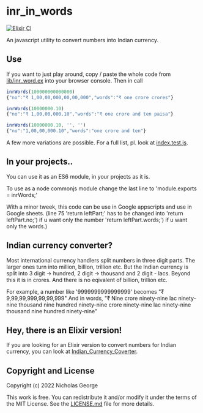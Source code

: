 # inr_in_words
[![Elixir CI](https://github.com/nicholas-george/Indian-Currency-Converter/actions/workflows/elixir.yml/badge.svg)](https://github.com/nicholas-george/Indian-Currency-Converter/actions/workflows/elixir.yml)

An javascript utility to convert numbers into Indian currency.

## Use

If you want to just play around, copy / paste the whole code from [lib/inr_word.ex](https://github.com/nicholas-george/Indian-Currency-Converter/blob/master/lib/inr_word.ex) into your browser console. Then in call
```javascript
inrWords(100000000000000)
{"no":"₹ 1,00,00,000,00,00,000","words":"₹ one crore crores"}

inrWords(10000000.10)
{"no":"₹ 1,00,00,000.10","words":"₹ one crore and ten paisa"}

inrWords(10000000.10, '', '')
{"no":"1,00,00,000.10","words":"one crore and ten"}

```
A few more variations are possible. For a full list, pl. look at [index.test.js](https://github.com/nicholas-george/inr_in_words/blob/master/index.test.js).

## In your projects..

You can  use it as an ES6 module, in your projects as it is.

To use as a node commonjs module change the last line to 'module.exports = inrWords;'

With a minor tweek, this code can be use in Google appscripts and use in Google sheets. 
  (line 75 'return leftPart;' has to be changed into 
           'return leftPart.no;')  if u want  only the number
           'return leftPart.words;')  if u want  only the words.)

## Indian currency converter?

Most international currency handlers split numbers in three digit parts. The larger ones turn into million, billion, trillion etc. But the Indian currency is split into 3 digit -> hundred, 2 digit -> thousand and 2 digit - lacs. Beyond this it is in crores. And there is no eqivalent of billion, trillion etc. 

  For example, 
  a number like '9999999999999999' becomes "₹ 9,99,99,999,99,99,999"
  And in words, "₹ Nine crore ninety-nine lac ninety-nine thousand nine hundred ninety-nine crore ninety-nine lac ninety-nine thousand nine hundred ninety-nine"

## Hey, there is an Elixir version!

If you are looking for an Elixir version to convert numbers for Indian currency, you can look at [Indian_Currency_Coverter](https://github.com/nicholas-george/Indian-Currency-Converter).

## Copyright and License

Copyright (c) 2022 Nicholas George

This work is free. You can redistribute it and/or modify it under the terms of the MIT License. See the [LICENSE.md](https://github.com/nicholas-george/Indian-Currency-Converter/blob/master/LICENSE) file for more details.